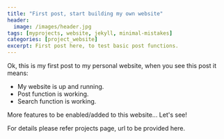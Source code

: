 ```yaml
---
title: "First post, start building my own website"
header:
  image: /images/header.jpg
tags: [myprojects, website, jekyll, minimal-mistakes]
categories: [project_website]
excerpt: First post here, to test basic post functions.
---
```


Ok, this is my first post to my personal website, when you see this post it means:

- My website is up and running.
- Post function is working.
- Search function is working.

More features to be enabled/added to this website... Let's see!

For details please refer projects page, url to be provided here.